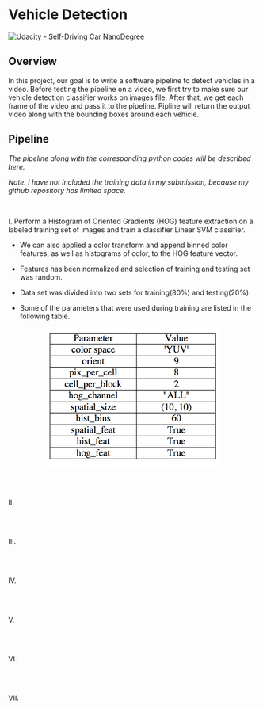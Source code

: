 # Vehicle Detection
[![Udacity - Self-Driving Car NanoDegree](https://s3.amazonaws.com/udacity-sdc/github/shield-carnd.svg)](http://www.udacity.com/drive)



Overview
---

In this project, our goal is to write a software pipeline to detect vehicles in a video. Before testing the pipeline on a video, we first try to make sure our vehicle detection classifier works on images file. After that, we get each frame of the video and pass it to the pipeline. Pipline will return the output video along with the bounding boxes around each vehicle.   
 

Pipeline
---
*The pipeline along with the corresponding python codes will be described here.*

*Note: I have not included the training data in my submission, because my github repository has limited space.*

<br>

I. Perform a Histogram of Oriented Gradients (HOG) feature extraction on a labeled training set of images and train a classifier Linear SVM classifier.

* We can also applied a color transform and append binned color features, as well as histograms of color, to the HOG feature vector.

* Features has been normalized and selection of training and testing set was random.

* Data set was divided into two sets for training(80%) and testing(20%).

* Some of the parameters that were used during training are listed in the following table.
<p align="center"><img src="examples/Table_Params.png" width = "350" alt="Combined Image" /> </p>

</br>

<br>

II. 

</br>


<br>

III. 

</br>


<br>

IV. 

</br>


<br>

V. 

</br>


<br>

VI. 

</br>


<br>

VII. 

</br>